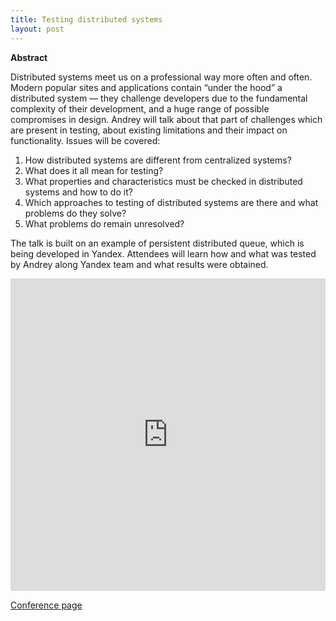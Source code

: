 ```yaml
---
title: Testing distributed systems
layout: post
---
```


**Abstract**

Distributed systems meet us on a professional way more often and often. 
Modern popular sites and applications contain “under the hood” 
a distributed system — they challenge developers due to the fundamental 
complexity of their development, and a huge range of possible compromises in design. 
Andrey will talk about that part of challenges which are present in testing, 
about existing limitations and their impact on functionality. 
Issues will be covered:

1. How distributed systems are different from centralized systems?
1. What does it all mean for testing?
1. What properties and characteristics must be checked in distributed systems and how to do it?
1. Which approaches to testing of distributed systems are there and what problems do they solve?
1. What problems do remain unresolved?

The talk is built on an example of persistent distributed queue, which is being developed in Yandex. 
Attendees will learn how and what was tested by Andrey along Yandex team and what results were obtained.

<script async class="speakerdeck-embed" data-slide="2" data-id="8fbb5337e106474e9753c5359a663239" data-ratio="1.77777777777778" src="//speakerdeck.com/assets/embed.js"></script>

<iframe width="100%" height="500" src="https://www.youtube.com/embed/h8RV4JfSovg" frameborder="0" allowfullscreen></iframe>

[Conference page](http://2016.heisenbug-moscow.ru/en/talks/testirovanie-raspredelennyh-sistem/)

